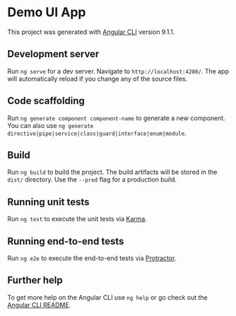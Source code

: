 # Demo UI App

This project was generated with [Angular CLI](https://github.com/angular/angular-cli) version 9.1.1.
<br/>

## Development server

Run `ng serve` for a dev server. Navigate to `http://localhost:4200/`. The app will automatically reload if you change any of the source files.
<br/>

## Code scaffolding

Run `ng generate component component-name` to generate a new component. You can also use `ng generate directive|pipe|service|class|guard|interface|enum|module`.
<br/>

## Build

Run `ng build` to build the project. The build artifacts will be stored in the `dist/` directory. Use the `--prod` flag for a production build.
<br/>

## Running unit tests

Run `ng test` to execute the unit tests via [Karma](https://karma-runner.github.io).
<br/>

## Running end-to-end tests

Run `ng e2e` to execute the end-to-end tests via [Protractor](http://www.protractortest.org/).
<br/>

## Further help

To get more help on the Angular CLI use `ng help` or go check out the [Angular CLI README](https://github.com/angular/angular-cli/blob/master/README.md).
